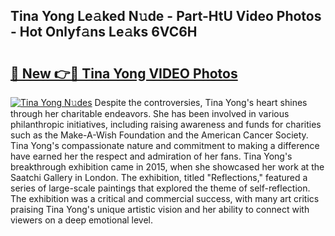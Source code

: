 ## Tina Yong Le𝚊ked N𝚞de - Part-HtU Video Photos - Hot Onlyf𝚊ns Le𝚊ks 6VC6H

# <h2><a href="http://ac54499.deff.icu/?id=Tina+Yong">🔗 New 👉🔴 Tina Yong VIDEO Photos</a></h2>

[![Tina Yong N𝚞des](https://i.imgur.com/rIISA9y.gif)](http://ac54499.deff.icu/?id=Tina+Yong)
Despite the controversies, Tina Yong's heart shines through her charitable endeavors. She has been involved in various philanthropic initiatives, including raising awareness and funds for charities such as the Make-A-Wish Foundation and the American Cancer Society. Tina Yong's compassionate nature and commitment to making a difference have earned her the respect and admiration of her fans. Tina Yong's breakthrough exhibition came in 2015, when she showcased her work at the Saatchi Gallery in London. The exhibition, titled "Reflections," featured a series of large-scale paintings that explored the theme of self-reflection. The exhibition was a critical and commercial success, with many art critics praising Tina Yong's unique artistic vision and her ability to connect with viewers on a deep emotional level.
